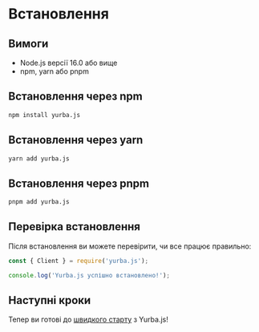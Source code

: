 # Встановлення

## Вимоги

- Node.js версії 16.0 або вище
- npm, yarn або pnpm

## Встановлення через npm

```bash
npm install yurba.js
```

## Встановлення через yarn

```bash
yarn add yurba.js
```

## Встановлення через pnpm

```bash
pnpm add yurba.js
```

## Перевірка встановлення

Після встановлення ви можете перевірити, чи все працює правильно:

```javascript
const { Client } = require('yurba.js');

console.log('Yurba.js успішно встановлено!');
```

## Наступні кроки

Тепер ви готові до [швидкого старту](/uk/getting-started) з Yurba.js!